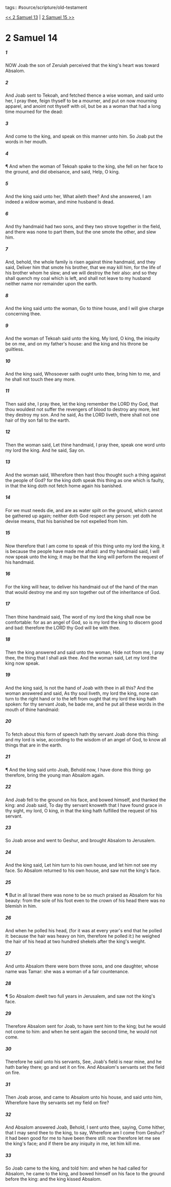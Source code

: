 tags:: #source/scripture/old-testament

[<< 2 Samuel 13](source/scripture/old-testament/10_2_Samuel/2_Samuel_13.md) | [2 Samuel 15 >>](source/scripture/old-testament/10_2_Samuel/2_Samuel_15.md)

# 2 Samuel 14

##### 1

NOW Joab the son of Zeruiah perceived that the king's heart was toward Absalom.

##### 2

And Joab sent to Tekoah, and fetched thence a wise woman, and said unto her, I pray thee, feign thyself to be a mourner, and put on now mourning apparel, and anoint not thyself with oil, but be as a woman that had a long time mourned for the dead:

##### 3

And come to the king, and speak on this manner unto him. So Joab put the words in her mouth.

##### 4

¶ And when the woman of Tekoah spake to the king, she fell on her face to the ground, and did obeisance, and said, Help, O king.

##### 5

And the king said unto her, What aileth thee? And she answered, I am indeed a widow woman, and mine husband is dead.

##### 6

And thy handmaid had two sons, and they two strove together in the field, and there was none to part them, but the one smote the other, and slew him.

##### 7

And, behold, the whole family is risen against thine handmaid, and they said, Deliver him that smote his brother, that we may kill him, for the life of his brother whom he slew; and we will destroy the heir also: and so they shall quench my coal which is left, and shall not leave to my husband neither name nor remainder upon the earth.

##### 8

And the king said unto the woman, Go to thine house, and I will give charge concerning thee.

##### 9

And the woman of Tekoah said unto the king, My lord, O king, the iniquity be on me, and on my father's house: and the king and his throne be guiltless.

##### 10

And the king said, Whosoever saith ought unto thee, bring him to me, and he shall not touch thee any more.

##### 11

Then said she, I pray thee, let the king remember the LORD thy God, that thou wouldest not suffer the revengers of blood to destroy any more, lest they destroy my son. And he said, As the LORD liveth, there shall not one hair of thy son fall to the earth.

##### 12

Then the woman said, Let thine handmaid, I pray thee, speak one word unto my lord the king. And he said, Say on.

##### 13

And the woman said, Wherefore then hast thou thought such a thing against the people of God? for the king doth speak this thing as one which is faulty, in that the king doth not fetch home again his banished.

##### 14

For we must needs die, and are as water spilt on the ground, which cannot be gathered up again; neither doth God respect any person: yet doth he devise means, that his banished be not expelled from him.

##### 15

Now therefore that I am come to speak of this thing unto my lord the king, it is because the people have made me afraid: and thy handmaid said, I will now speak unto the king; it may be that the king will perform the request of his handmaid.

##### 16

For the king will hear, to deliver his handmaid out of the hand of the man that would destroy me and my son together out of the inheritance of God.

##### 17

Then thine handmaid said, The word of my lord the king shall now be comfortable: for as an angel of God, so is my lord the king to discern good and bad: therefore the LORD thy God will be with thee.

##### 18

Then the king answered and said unto the woman, Hide not from me, I pray thee, the thing that I shall ask thee. And the woman said, Let my lord the king now speak.

##### 19

And the king said, Is not the hand of Joab with thee in all this? And the woman answered and said, As thy soul liveth, my lord the king, none can turn to the right hand or to the left from ought that my lord the king hath spoken: for thy servant Joab, he bade me, and he put all these words in the mouth of thine handmaid:

##### 20

To fetch about this form of speech hath thy servant Joab done this thing: and my lord is wise, according to the wisdom of an angel of God, to know all things that are in the earth.

##### 21

¶ And the king said unto Joab, Behold now, I have done this thing: go therefore, bring the young man Absalom again.

##### 22

And Joab fell to the ground on his face, and bowed himself, and thanked the king: and Joab said, To day thy servant knoweth that I have found grace in thy sight, my lord, O king, in that the king hath fulfilled the request of his servant.

##### 23

So Joab arose and went to Geshur, and brought Absalom to Jerusalem.

##### 24

And the king said, Let him turn to his own house, and let him not see my face. So Absalom returned to his own house, and saw not the king's face.

##### 25

¶ But in all Israel there was none to be so much praised as Absalom for his beauty: from the sole of his foot even to the crown of his head there was no blemish in him.

##### 26

And when he polled his head, (for it was at every year's end that he polled it: because the hair was heavy on him, therefore he polled it:) he weighed the hair of his head at two hundred shekels after the king's weight.

##### 27

And unto Absalom there were born three sons, and one daughter, whose name was Tamar: she was a woman of a fair countenance.

##### 28

¶ So Absalom dwelt two full years in Jerusalem, and saw not the king's face.

##### 29

Therefore Absalom sent for Joab, to have sent him to the king; but he would not come to him: and when he sent again the second time, he would not come.

##### 30

Therefore he said unto his servants, See, Joab's field is near mine, and he hath barley there; go and set it on fire. And Absalom's servants set the field on fire.

##### 31

Then Joab arose, and came to Absalom unto his house, and said unto him, Wherefore have thy servants set my field on fire?

##### 32

And Absalom answered Joab, Behold, I sent unto thee, saying, Come hither, that I may send thee to the king, to say, Wherefore am I come from Geshur? it had been good for me to have been there still: now therefore let me see the king's face; and if there be any iniquity in me, let him kill me.

##### 33

So Joab came to the king, and told him: and when he had called for Absalom, he came to the king, and bowed himself on his face to the ground before the king: and the king kissed Absalom.
